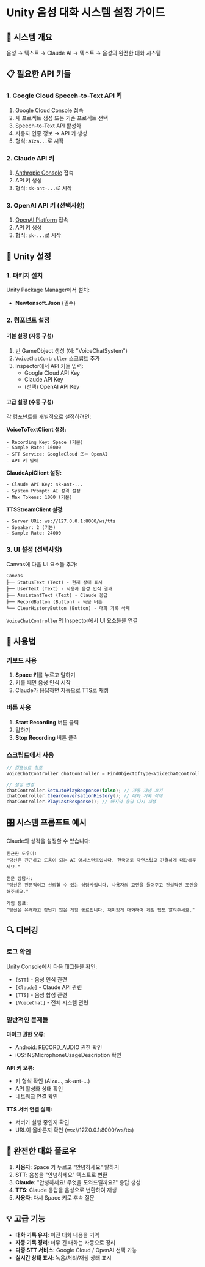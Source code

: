 # Unity 음성 대화 시스템 설정 가이드

## 🎯 시스템 개요

음성 → 텍스트 → Claude AI → 텍스트 → 음성의 완전한 대화 시스템

## 📋 필요한 API 키들

### 1. Google Cloud Speech-to-Text API 키
1. [Google Cloud Console](https://console.cloud.google.com/) 접속
2. 새 프로젝트 생성 또는 기존 프로젝트 선택
3. Speech-to-Text API 활성화
4. 사용자 인증 정보 → API 키 생성
5. 형식: `AIza...`로 시작

### 2. Claude API 키
1. [Anthropic Console](https://console.anthropic.com/) 접속
2. API 키 생성
3. 형식: `sk-ant-...`로 시작

### 3. OpenAI API 키 (선택사항)
1. [OpenAI Platform](https://platform.openai.com/) 접속
2. API 키 생성
3. 형식: `sk-...`로 시작

## 🔧 Unity 설정

### 1. 패키지 설치
Unity Package Manager에서 설치:
- **Newtonsoft.Json** (필수)

### 2. 컴포넌트 설정

#### 기본 설정 (자동 구성)
1. 빈 GameObject 생성 (예: "VoiceChatSystem")
2. `VoiceChatController` 스크립트 추가
3. Inspector에서 API 키들 입력:
   - Google Cloud API Key
   - Claude API Key
   - (선택) OpenAI API Key

#### 고급 설정 (수동 구성)
각 컴포넌트를 개별적으로 설정하려면:

**VoiceToTextClient 설정:**
```
- Recording Key: Space (기본)
- Sample Rate: 16000
- STT Service: GoogleCloud 또는 OpenAI
- API 키 입력
```

**ClaudeApiClient 설정:**
```
- Claude API Key: sk-ant-...
- System Prompt: AI 성격 설정
- Max Tokens: 1000 (기본)
```

**TTSStreamClient 설정:**
```
- Server URL: ws://127.0.0.1:8000/ws/tts
- Speaker: 2 (기본)
- Sample Rate: 24000
```

### 3. UI 설정 (선택사항)

Canvas에 다음 UI 요소들 추가:

```
Canvas
├── StatusText (Text) - 현재 상태 표시
├── UserText (Text) - 사용자 음성 인식 결과
├── AssistantText (Text) - Claude 응답
├── RecordButton (Button) - 녹음 버튼
└── ClearHistoryButton (Button) - 대화 기록 삭제
```

`VoiceChatController`의 Inspector에서 UI 요소들을 연결

## 🚀 사용법

### 키보드 사용
1. **Space 키**를 누르고 말하기
2. 키를 떼면 음성 인식 시작
3. Claude가 응답하면 자동으로 TTS로 재생

### 버튼 사용
1. **Start Recording** 버튼 클릭
2. 말하기
3. **Stop Recording** 버튼 클릭

### 스크립트에서 사용
```csharp
// 컴포넌트 참조
VoiceChatController chatController = FindObjectOfType<VoiceChatController>();

// 설정 변경
chatController.SetAutoPlayResponse(false); // 자동 재생 끄기
chatController.ClearConversationHistory(); // 대화 기록 삭제
chatController.PlayLastResponse(); // 마지막 응답 다시 재생
```

## 🎛️ 시스템 프롬프트 예시

Claude의 성격을 설정할 수 있습니다:

```
친근한 도우미:
"당신은 친근하고 도움이 되는 AI 어시스턴트입니다. 한국어로 자연스럽고 간결하게 대답해주세요."

전문 상담사:
"당신은 전문적이고 신뢰할 수 있는 상담사입니다. 사용자의 고민을 들어주고 건설적인 조언을 해주세요."

게임 동료:
"당신은 유쾌하고 장난기 많은 게임 동료입니다. 재미있게 대화하며 게임 팁도 알려주세요."
```

## 🔍 디버깅

### 로그 확인
Unity Console에서 다음 태그들을 확인:
- `[STT]` - 음성 인식 관련
- `[Claude]` - Claude API 관련
- `[TTS]` - 음성 합성 관련
- `[VoiceChat]` - 전체 시스템 관련

### 일반적인 문제들

**마이크 권한 오류:**
- Android: RECORD_AUDIO 권한 확인
- iOS: NSMicrophoneUsageDescription 확인

**API 키 오류:**
- 키 형식 확인 (AIza..., sk-ant-...)
- API 활성화 상태 확인
- 네트워크 연결 확인

**TTS 서버 연결 실패:**
- 서버가 실행 중인지 확인
- URL이 올바른지 확인 (ws://127.0.0.1:8000/ws/tts)

## 🔗 완전한 대화 플로우

1. **사용자**: Space 키 누르고 "안녕하세요" 말하기
2. **STT**: 음성을 "안녕하세요" 텍스트로 변환
3. **Claude**: "안녕하세요! 무엇을 도와드릴까요?" 응답 생성
4. **TTS**: Claude 응답을 음성으로 변환하여 재생
5. **사용자**: 다시 Space 키로 후속 질문

## 💡 고급 기능

- **대화 기록 유지**: 이전 대화 내용을 기억
- **자동 기록 정리**: 너무 긴 대화는 자동으로 정리
- **다중 STT 서비스**: Google Cloud / OpenAI 선택 가능
- **실시간 상태 표시**: 녹음/처리/재생 상태 표시